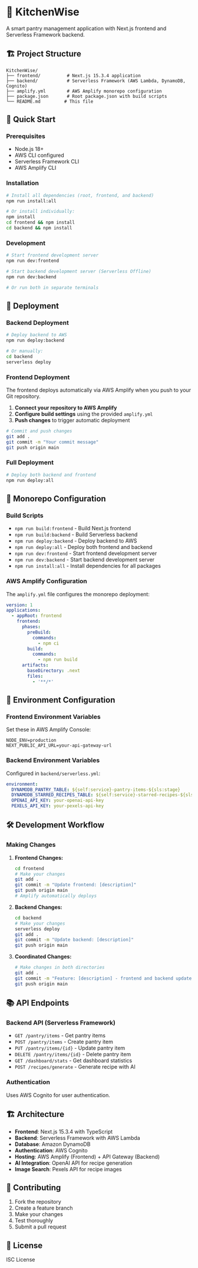 # 🍳 KitchenWise

A smart pantry management application with Next.js frontend and Serverless Framework backend.

## 🏗️ Project Structure

```
KitchenWise/
├── frontend/          # Next.js 15.3.4 application
├── backend/           # Serverless Framework (AWS Lambda, DynamoDB, Cognito)
├── amplify.yml        # AWS Amplify monorepo configuration
├── package.json       # Root package.json with build scripts
└── README.md         # This file
```

## 🚀 Quick Start

### Prerequisites
- Node.js 18+ 
- AWS CLI configured
- Serverless Framework CLI
- AWS Amplify CLI

### Installation

```bash
# Install all dependencies (root, frontend, and backend)
npm run install:all

# Or install individually:
npm install
cd frontend && npm install
cd backend && npm install
```

### Development

```bash
# Start frontend development server
npm run dev:frontend

# Start backend development server (Serverless Offline)
npm run dev:backend

# Or run both in separate terminals
```

## 🚀 Deployment

### Backend Deployment

```bash
# Deploy backend to AWS
npm run deploy:backend

# Or manually:
cd backend
serverless deploy
```

### Frontend Deployment

The frontend deploys automatically via AWS Amplify when you push to your Git repository.

1. **Connect your repository to AWS Amplify**
2. **Configure build settings** using the provided `amplify.yml`
3. **Push changes** to trigger automatic deployment

```bash
# Commit and push changes
git add .
git commit -m "Your commit message"
git push origin main
```

### Full Deployment

```bash
# Deploy both backend and frontend
npm run deploy:all
```

## 📁 Monorepo Configuration

### Build Scripts

- `npm run build:frontend` - Build Next.js frontend
- `npm run build:backend` - Build Serverless backend
- `npm run deploy:backend` - Deploy backend to AWS
- `npm run deploy:all` - Deploy both frontend and backend
- `npm run dev:frontend` - Start frontend development server
- `npm run dev:backend` - Start backend development server
- `npm run install:all` - Install dependencies for all packages

### AWS Amplify Configuration

The `amplify.yml` file configures the monorepo deployment:

```yaml
version: 1
applications:
  - appRoot: frontend
    frontend:
      phases:
        preBuild:
          commands:
            - npm ci
        build:
          commands:
            - npm run build
      artifacts:
        baseDirectory: .next
        files:
          - '**/*'
```

## 🔧 Environment Configuration

### Frontend Environment Variables

Set these in AWS Amplify Console:

```
NODE_ENV=production
NEXT_PUBLIC_API_URL=your-api-gateway-url
```

### Backend Environment Variables

Configured in `backend/serverless.yml`:

```yaml
environment:
  DYNAMODB_PANTRY_TABLE: ${self:service}-pantry-items-${sls:stage}
  DYNAMODB_STARRED_RECIPES_TABLE: ${self:service}-starred-recipes-${sls:stage}
  OPENAI_API_KEY: your-openai-api-key
  PEXELS_API_KEY: your-pexels-api-key
```

## 🛠️ Development Workflow

### Making Changes

1. **Frontend Changes:**
   ```bash
   cd frontend
   # Make your changes
   git add .
   git commit -m "Update frontend: [description]"
   git push origin main
   # Amplify automatically deploys
   ```

2. **Backend Changes:**
   ```bash
   cd backend
   # Make your changes
   serverless deploy
   git add .
   git commit -m "Update backend: [description]"
   git push origin main
   ```

3. **Coordinated Changes:**
   ```bash
   # Make changes in both directories
   git add .
   git commit -m "Feature: [description] - frontend and backend updates"
   git push origin main
   ```

## 📚 API Endpoints

### Backend API (Serverless Framework)

- `GET /pantry/items` - Get pantry items
- `POST /pantry/items` - Create pantry item
- `PUT /pantry/items/{id}` - Update pantry item
- `DELETE /pantry/items/{id}` - Delete pantry item
- `GET /dashboard/stats` - Get dashboard statistics
- `POST /recipes/generate` - Generate recipe with AI

### Authentication

Uses AWS Cognito for user authentication.

## 🏗️ Architecture

- **Frontend**: Next.js 15.3.4 with TypeScript
- **Backend**: Serverless Framework with AWS Lambda
- **Database**: Amazon DynamoDB
- **Authentication**: AWS Cognito
- **Hosting**: AWS Amplify (Frontend) + API Gateway (Backend)
- **AI Integration**: OpenAI API for recipe generation
- **Image Search**: Pexels API for recipe images

## 🤝 Contributing

1. Fork the repository
2. Create a feature branch
3. Make your changes
4. Test thoroughly
5. Submit a pull request

## 📄 License

ISC License 